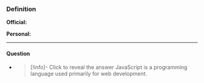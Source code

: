 ### Definition
**Official:**
> 

**Personal:**
>
- - - 
#### Question
  - > [!info]- Click to reveal the answer
    JavaScript is a programming language used primarily for web development.

